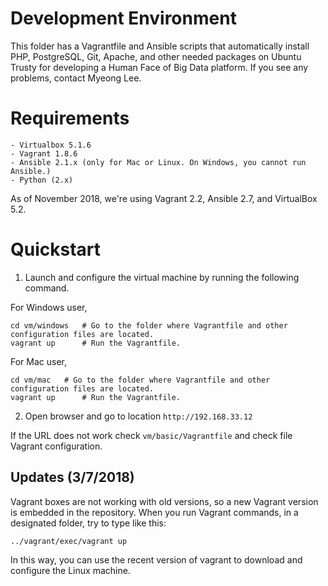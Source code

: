 Development Environment
==========

This folder has a Vagrantfile and Ansible scripts that automatically install PHP, PostgreSQL, Git, Apache, and other needed packages on Ubuntu Trusty for developing a Human Face of Big Data platform. If you see any problems, contact Myeong Lee. 

# Requirements
	- Virtualbox 5.1.6
	- Vagrant 1.8.6
	- Ansible 2.1.x (only for Mac or Linux. On Windows, you cannot run Ansible.)
	- Python (2.x)

As of November 2018, we're using Vagrant 2.2, Ansible 2.7, and VirtualBox 5.2.

# Quickstart

1. Launch and configure the virtual machine by running the following command.

For Windows user,

```
cd vm/windows 	# Go to the folder where Vagrantfile and other configuration files are located.
vagrant up		# Run the Vagrantfile.
```

For Mac user,

```
cd vm/mac 	# Go to the folder where Vagrantfile and other configuration files are located.
vagrant up		# Run the Vagrantfile.
```

2. Open browser and go to location `http://192.168.33.12`

If the URL does not work check `vm/basic/Vagrantfile` and check file Vagrant configuration.


## Updates (3/7/2018)

Vagrant boxes are not working with old versions, so a new Vagrant version is embedded in the repository. 
When you run Vagrant commands, in a designated folder, try to type like this:

```
../vagrant/exec/vagrant up
```

In this way, you can use the recent version of vagrant to download and configure the Linux machine. 

